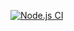 [![Node.js CI](https://github.com/S-jpg617/bootcamp_terminal_tests/actions/workflows/node.js.yml/badge.svg?branch=main)](https://github.com/S-jpg617/bootcamp_terminal_tests/actions/workflows/node.js.yml)
